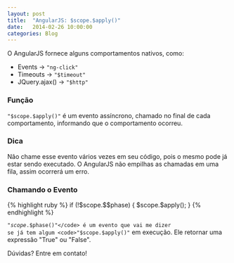 ```yaml
---
layout: post
title:  "AngularJS: $scope.$apply()"
date:   2014-02-26 10:00:00
categories: Blog
---
```


O AngularJS fornece alguns comportamentos nativos, como:

* Events -> <code>"ng-click"</code>
* Timeouts -> <code>"$timeout"</code>
* JQuery.ajax() -> <code>"$http"</code>

<h3>Função</h3>
<code>"$scope.$apply()"</code> é um evento assíncrono, chamado no final de cada comportamento, informando que o comportamento ocorreu.

<h3>Dica</h3>
Não chame esse evento vários vezes em seu código, pois o mesmo pode já estar sendo executado. O AngularJS não empilhas as chamadas em uma fila, assim ocorrerá um erro.

<h3>Chamando o Evento</h3>
{% highlight ruby %}
if (!$scope.$$phase) {
    $scope.$apply();
}
{% endhighlight %}

<code>"$scope.$$phase()"</code> é um evento que vai me dizer se já tem algum <code>"$scope.$apply()"</code> em execução. Ele retornar uma expressão "True" ou "False".

Dúvidas? Entre em contato!
